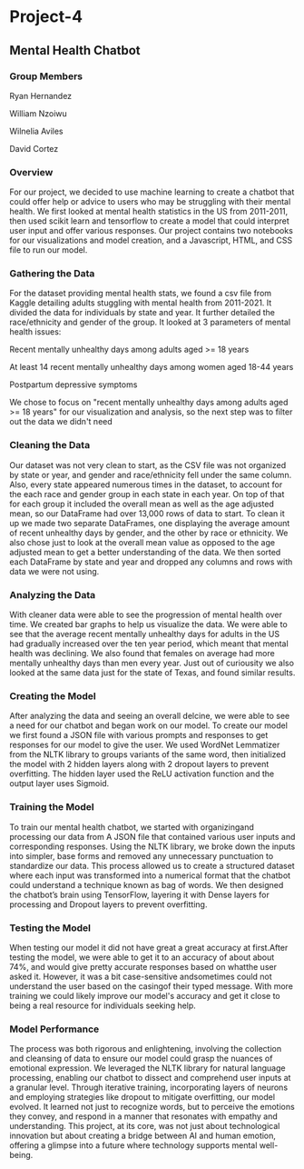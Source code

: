 # Project-4
## Mental Health Chatbot
### Group Members
Ryan Hernandez

William Nzoiwu

Wilnelia Aviles

David Cortez

### Overview
For our project, we decided to use machine learning to create a chatbot that could offer help or advice to users who may be struggling with their mental health. We first looked at mental health statistics in the US from 2011-2011, then used scikit learn and tensorflow to create a model that could interpret user input and offer various responses. Our project contains two notebooks for our visualizations and model creation, and a Javascript, HTML, and CSS file to run our model.

### Gathering the Data
For the dataset providing mental health stats, we found a csv file from Kaggle detailing adults stuggling with mental health from 2011-2021. It divided the data for individuals by state and year. It further detailed the race/ethnicity and gender of the group. It looked at 3 parameters of mental health issues:

Recent mentally unhealthy days among adults aged >= 18 years

At least 14 recent mentally unhealthy days among women aged 18-44 years

Postpartum depressive symptoms

We chose to focus on "recent mentally unhealthy days among adults aged >= 18 years" for our visualization and analysis, so the next step was to filter out the data we didn't need

### Cleaning the Data
Our dataset was not very clean to start, as the CSV file was not organized by state or year, and gender and race/ethnicity fell under the same column. Also, every state appeared numerous times in the dataset, to account for the each race and gender group in each state in each year. On top of that for each group it included the overall mean as well as the age adjusted mean, so our DataFrame had over 13,000 rows of data to start. To clean it up we made two separate DataFrames, one displaying the average amount of recent unhealthy days by gender, and the other by race or ethnicity. We also chose just to look at the overall mean value as opposed to the age adjusted mean to get a better understanding of the data. We then sorted each DataFrame by state and year and dropped any columns and rows with data we were not using.

### Analyzing the Data
With cleaner data were able to see the progression of mental health over time. We created bar graphs to help us visualize the data. We were able to see that the average recent mentally unhealthy days for adults in the US had gradually increased over the ten year period, which meant that mental health was declining. We also found that females on average had more mentally unhealthy days than men every year. Just out of curiousity we also looked at the same data just for the state of Texas, and found similar results.

### Creating the Model
After analyzing the data and seeing an overall delcine, we were able to see a need for our chatbot and began work on our model. To create our model we first found a JSON file with various prompts and responses to get responses for our model to give the user. We used WordNet Lemmatizer from the NLTK library to groups variants of the same word, then initialized the model with 2 hidden layers along with 2 dropout layers to prevent overfitting. The hidden layer used the ReLU activation function and the output layer uses Sigmoid.

### Training the Model
To train our mental health chatbot, we started with organizingand processing our data from A JSON file that contained various user  inputs and corresponding responses. Using the NLTK library, we broke down the inputs into simpler, base forms and removed any unnecessary punctuation to standardize our data. This process allowed us to create a structured dataset where each input was transformed into a numerical format that the chatbot could understand a technique known as bag of words. We then designed the chatbot’s brain using TensorFlow, layering it with Dense layers for processing and Dropout layers to prevent overfitting.

### Testing the Model
When testing our model it did not have great a great accuracy at first.After testing the model, we were able to get it to an accuracy of about about 74%, and would give pretty accurate responses based on whatthe user asked it. However, it was a bit case-sensitive andsometimes could not understand the user based on the casingof their typed message. With more training we could likely improve our model's accuracy and get it close to being a real resource for individuals seeking help.

### Model Performance
The process was both rigorous and enlightening, involving the collection and cleansing of data to ensure our model could grasp the nuances of emotional expression. We leveraged the NLTK library for natural language processing, enabling our chatbot to dissect and comprehend user inputs at a granular level. Through iterative training, incorporating layers of neurons and employing strategies like dropout to mitigate overfitting, our model evolved. It learned not just to recognize words, but to perceive the emotions they convey, and respond in a manner that resonates with empathy and understanding. This project, at its core, was not just about technological innovation but about creating a bridge between AI and human emotion, offering a glimpse into a future where technology supports mental well-being.

